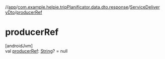 //[app](../../../index.md)/[com.example.helpie.tripPlanificator.data.dto.response](../index.md)/[ServiceDeliveryDto](index.md)/[producerRef](producer-ref.md)

# producerRef

[androidJvm]\
val [producerRef](producer-ref.md): [String](https://kotlinlang.org/api/latest/jvm/stdlib/kotlin/-string/index.html)? = null
